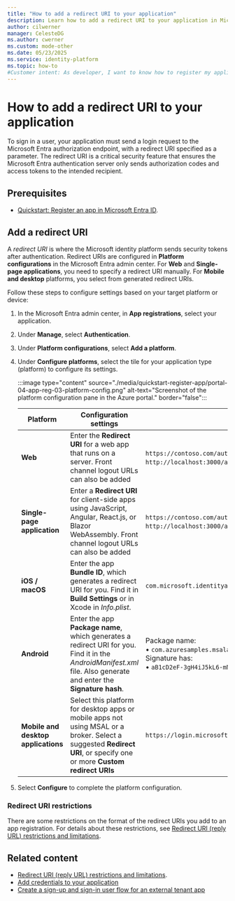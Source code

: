 ```yaml
---
title: "How to add a redirect URI to your application"
description: Learn how to add a redirect URI to your application in Microsoft Entra to securely handle authentication tokens and enhance app security.
author: cilwerner
manager: CelesteDG
ms.author: cwerner
ms.custom: mode-other
ms.date: 05/23/2025
ms.service: identity-platform
ms.topic: how-to
#Customer intent: As developer, I want to know how to register my application in Microsoft Entra tenant. I want to understand the additional configurations to help make my application secure. 
---
```


# How to add a redirect URI to your application

To sign in a user, your application must send a login request to the Microsoft Entra authorization endpoint, with a redirect URI specified as a parameter. The redirect URI is a critical security feature that ensures the Microsoft Entra authentication server only sends authorization codes and access tokens to the intended recipient.

## Prerequisites

* [Quickstart: Register an app in Microsoft Entra ID](quickstart-register-app.md).

## Add a redirect URI

A *redirect URI* is where the Microsoft identity platform sends security tokens after authentication. Redirect URIs are configured in **Platform configurations** in the Microsoft Entra admin center. For **Web** and **Single-page applications**, you need to specify a redirect URI manually. For **Mobile and desktop** platforms, you select from generated redirect URIs. 

Follow these steps to configure settings based on your target platform or device:

1. In the Microsoft Entra admin center, in **App registrations**, select your application.
1. Under **Manage**, select **Authentication**.
1. Under **Platform configurations**, select **Add a platform**.
1. Under **Configure platforms**, select the tile for your application type (platform) to configure its settings.

   :::image type="content" source="./media/quickstart-register-app/portal-04-app-reg-03-platform-config.png" alt-text="Screenshot of the platform configuration pane in the Azure portal." border="false":::

   | Platform  | Configuration settings | Example |
   | --------- |------------------------|---------|
   | **Web**   | Enter the **Redirect URI** for a web app that runs on a server. Front channel logout URLs can also be added | `https://contoso.com/auth-response`  or <br> `http://localhost:3000/auth-response` if you run your app locally. |
   | **Single-page application** | Enter a **Redirect URI** for client-side apps using JavaScript, Angular, React.js, or Blazor WebAssembly. Front channel logout URLs can also be added | `https://contoso.com/auth-response`  or <br> `http://localhost:3000/auth-response` if you run your app locally.|
   | **iOS / macOS** | Enter the app **Bundle ID**, which generates a redirect URI for you. Find it in **Build Settings** or in Xcode in *Info.plist*. | `com.microsoft.identityapp.ciam.MSALiOS`. |
   | **Android** | Enter the app **Package name**, which generates a redirect URI for you. Find it in the *AndroidManifest.xml* file. Also generate and enter the **Signature hash**. | Package name: <br>&#8226; `com.azuresamples.msalandroidapp` <br> Signature has: <br>&#8226; `aB1cD2eF-3gH4iJ5kL6-mN7oP8qR=`. |
   | **Mobile and desktop applications** | Select this platform for desktop apps or mobile apps not using MSAL or a broker. Select a suggested **Redirect URI**, or specify one or more **Custom redirect URIs** | `https://login.microsoftonline.com/common/oauth2/nativeclient` |

1. Select **Configure** to complete the platform configuration.

### Redirect URI restrictions

There are some restrictions on the format of the redirect URIs you add to an app registration. For details about these restrictions, see [Redirect URI (reply URL) restrictions and limitations](./reply-url.md).

## Related content

- [Redirect URI (reply URL) restrictions and limitations](./reply-url.md).
- [Add credentials to your application](how-to-add-credentials.md)
- [Create a sign-up and sign-in user flow for an external tenant app](../external-id/customers/how-to-user-flow-sign-up-sign-in-customers.md)